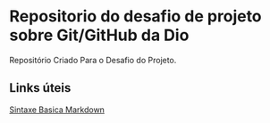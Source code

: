 # Repositorio do desafio de projeto sobre Git/GitHub da Dio
Repositório Criado Para o Desafio do Projeto.

## Links úteis
[Sintaxe Basica Markdown](https://www.markdownguide.org/cheat-sheet/#basic-syntax)
